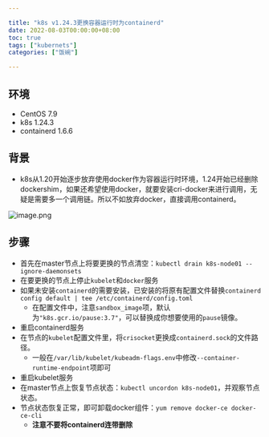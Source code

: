 ```yaml
---

title: "k8s v1.24.3更换容器运行时为containerd"
date: 2022-08-03T00:00:00+08:00
toc: true
tags: ["kubernets"]
categories: ["饭碗"]

---
```


## 环境

- CentOS 7.9
- k8s 1.24.3
- containerd 1.6.6

## 背景

-  k8s从1.20开始逐步放弃使用docker作为容器运行时环境，1.24开始已经删除dockershim，如果还希望使用docker，就要安装cri-docker来进行调用，无疑是需要多一个调用链。所以不如放弃docker，直接调用containerd。

<img src="https://cdn.nlark.com/yuque/0/2022/png/12871581/1671779618869-3cc054e6-0ecc-4a3b-acff-4344c730084c.png" alt="image.png" referrerPolicy="no-referrer" />



## 步骤

- 首先在master节点上将要更换的节点清空：`kubectl drain k8s-node01 --ignore-daemonsets`
- 在要更换的节点上停止`kubelet`和`docker`服务
- 如果未安装`containerd`的需要安装，已安装的将原有配置文件替换`containerd config default | tee /etc/containerd/config.toml` 
   - 在配置文件中，注意`sandbox_image`项，默认为`"k8s.gcr.io/pause:3.7"`，可以替换成你想要使用的`pause`镜像。
- 重启containerd服务
- 在节点的`kubelet`配置文件里，将`crisocket`更换成`containerd.sock`的文件路径。 
   - 一般在`/var/lib/kubelet/kubeadm-flags.env`中修改`--container-runtime-endpoint`项即可
- 重启kubelet服务
- 在master节点上恢复节点状态：`kubectl uncordon k8s-node01`，并观察节点状态。
- 节点状态恢复正常，即可卸载docker组件：`yum remove docker-ce docker-ce-cli` 
   - **注意不要将containerd连带删除**
